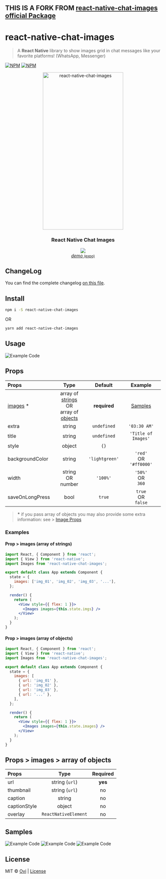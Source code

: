 ## THIS IS A FORK FROM <a href="https://github.com/Ovi/react-native-chat-images" target="_blank">react-native-chat-images official Package</a>

# react-native-chat-images

> A **React Native** library to show images grid in chat messages like your favorite platforms! (WhatsApp, Messenger)

[![NPM](https://img.shields.io/npm/v/react-native-chat-images.svg)](https://www.npmjs.com/package/react-native-chat-images)
[![NPM](https://img.shields.io/github/license/ovi/react-native-chat-images.svg)](https://www.npmjs.com/package/react-native-chat-images)

<p align="center">
    <img alt="react-native-chat-images" src="preview/sample.gif" width="260" height="510" />
 </a>

</p>

<h3 align="center">
  React Native Chat Images
</h3>

<p align="center">
  <img src="https://api.qrserver.com/v1/create-qr-code/?size=150x150&data=exp://expo.io/@muhammadovi/react-native-chat-images">
  <br>
  <a href="https://snack.expo.io/@muhammadovi/react-native-chat-images" target="_blank"><i>demo</i> <small> (expo)</small></a>
</p>

## ChangeLog

You can find the complete changelog [on this file](/ChangeLog.md).

## Install

```bash
npm i -S react-native-chat-images
```

OR

```bash
yarn add react-native-chat-images
```

## Usage

![Example Code](/preview/usage.png)

## Props

| Props                                         |                                                          Type                                                          |    Default     |               Example                |
| :-------------------------------------------- | :--------------------------------------------------------------------------------------------------------------------: | :------------: | :----------------------------------: |
| [images](#props--images--array-of-objects) \* | array of [strings](#prop--images-array-of-strings) <br /> OR <br /> array of [objects](#prop--images-array-of-objects) |  **required**  |         [Samples](#samples)          |
| extra                                         |                                                         string                                                         |  `undefined`   |             `'03:30 AM'`             |
| title                                         |                                                         string                                                         |  `undefined`   |         `'Title of Images'`          |
| style                                         |                                                         object                                                         |      `{}`      |                                      |
| backgroundColor                               |                                                         string                                                         | `'lightgreen'` | `'red'` <br /> OR <br /> `'#ff0000'` |
| width                                         |                                             string <br /> OR <br /> number                                             |    `'100%'`    |    `'50%'` <br /> OR <br /> `360`    |
| saveOnLongPress                               |                                                          bool                                                          |     `true`     |   `true` <br /> OR <br /> `false`    |

> **\*** if you pass array of objects you may also provide some extra information: see > [Image Props](#props--images--array-of-objects)

### Examples

#### Prop > images (array of strings)

```jsx
import React, { Component } from 'react';
import { View } from 'react-native';
import Images from 'react-native-chat-images';

export default class App extends Component {
  state = {
    images: ['img_01', 'img_02', 'img_03', '...'],
  };

  render() {
    return (
      <View style={{ flex: 1 }}>
        <Images images={this.state.imgs} />
      </View>
    );
  }
}
```

#### Prop > images (array of objects)

```jsx
import React, { Component } from 'react';
import { View } from 'react-native';
import Images from 'react-native-chat-images';

export default class App extends Component {
  state = {
    images: [
      { url: 'img_01' },
      { url: 'img_02' },
      { url: 'img_03' },
      { url: '...' },
    ],
  };

  render() {
    return (
      <View style={{ flex: 1 }}>
        <Images images={this.state.images} />
      </View>
    );
  }
}
```

## Props > images > array of objects

| Props        |         Type         | Required |
| :----------- | :------------------: | :------: |
| url          |    string (`url`)    | **yes**  |
| thumbnail    |    string (`url`)    |    no    |
| caption      |        string        |    no    |
| captionStyle |        object        |    no    |
| overlay      | `ReactNativeElement` |    no    |

## Samples

![Example Code](/preview/1.jpg)
![Example Code](/preview/2.jpg)
![Example Code](/preview/3.jpg)

## License

MIT © [Ovi](https://github.com/Ovi) | [License](/LICENSE)
